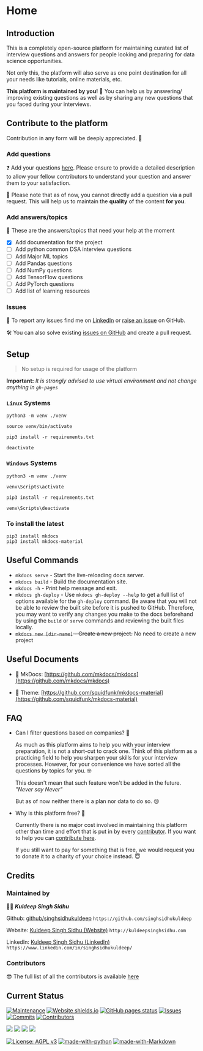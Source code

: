 # Home

## Introduction

This is a completely open-source platform for maintaining curated list of interview questions and answers for people looking and preparing for data science opportunities.

Not only this, the platform will also serve as one point destination for all your needs like tutorials, online materials, etc.

**This platform is maintained by you!** 🤗 You can help us by answering/ improving existing questions as well as by sharing any new questions that you faced during your interviews.

## Contribute to the platform

Contribution in any form will be deeply appreciated. 🙏

### Add questions

❓ Add your questions [here](https://github.com/singhsidhukuldeep/data-science-interview-prep/issues). Please ensure to provide a detailed description to allow your fellow contributors to understand your question and answer them to your satisfaction.

🤝 Please note that as of now, you cannot directly add a question via a pull request. This will help us to maintain the **quality** of the content **for you**.

### Add answers/topics 

📝 These are the answers/topics that need your help at the moment

* [x] Add documentation for the project
* [ ] Add python common DSA interview questions
* [ ] Add Major ML topics
* [ ] Add Pandas questions
* [ ] Add NumPy questions
* [ ] Add TensorFlow questions
* [ ] Add PyTorch questions
* [ ] Add list of learning resources

### Issues

🔧 To report any issues find me on [LinkedIn](#maintained-by) or [raise an issue](https://github.com/singhsidhukuldeep/data-science-interview-prep/issues) on GitHub.

🛠 You can also solve existing [issues on GitHub](https://github.com/singhsidhukuldeep/data-science-interview-prep/issues) and create a pull request.

## Setup

> No setup is required for usage of the platform

**Important:** *It is strongly advised to use virtual environment and not change anything in `gh-pages`*

### `Linux` Systems

```shell
python3 -m venv ./venv

source venv/bin/activate

pip3 install -r requirements.txt
```

```shell
deactivate
```

### `Windows` Systems

```shell
python3 -m venv ./venv

venv\Scripts\activate

pip3 install -r requirements.txt
```

```shell
venv\Scripts\deactivate
```

### To install the latest

```shell
pip3 install mkdocs
pip3 install mkdocs-material
```  

## Useful Commands

* `mkdocs serve` - Start the live-reloading docs server.
* `mkdocs build` - Build the documentation site.
* `mkdocs -h` - Print help message and exit.
* `mkdocs gh-deploy` - Use `mkdocs gh-deploy --help` to get a full list of options available for the `gh-deploy` command.
    Be aware that you will not be able to review the built site before it is pushed to GitHub. Therefore, you may want to verify any changes you make to the docs beforehand by using the `build` or `serve` commands and reviewing the built files locally.
* ~~`mkdocs new [dir-name]` - Create a new project.~~ No need to create a new project
    
## Useful Documents

* 📑 MkDocs: [https://github.com/mkdocs/mkdocs](https://github.com/mkdocs/mkdocs)

* 🎨 Theme: [https://github.com/squidfunk/mkdocs-material](https://github.com/squidfunk/mkdocs-material)

## FAQ

* Can I filter questions based on companies? 🤪

    As much as this platform aims to help you with your interview preparation, it is not a short-cut to crack one.
    Think of this platform as a practicing field to help you sharpen your skills for your interview processes. However, for your convenience we have sorted all the questions by topics for you. 🤓

    This doesn't mean that such feature won't be added in the future. 
    *"Never say Never"*
    
    But as of now neither there is a plan nor data to do so. 😢

* Why is this platform free? 🤗

    Currently there is no major cost involved in maintaining this platform other than time and effort that is put in by every [contributor](https://github.com/singhsidhukuldeep/data-science-interview-prep/graphs/contributors). 
    If you want to help you can [contribute here](#contribute-to-the-platform). 
    
    If you still want to pay for something that is free, we would request you to donate it to a charity of your choice instead. 😇

## Credits

### Maintained by

👨‍🎓 ***Kuldeep Singh Sidhu*** 

Github: [github/singhsidhukuldeep](https://github.com/singhsidhukuldeep)
`https://github.com/singhsidhukuldeep`

Website: [Kuldeep Singh Sidhu (Website)](http://kuldeepsinghsidhu.com)
`http://kuldeepsinghsidhu.com`

LinkedIn: [Kuldeep Singh Sidhu (LinkedIn)](https://www.linkedin.com/in/singhsidhukuldeep/)
`https://www.linkedin.com/in/singhsidhukuldeep/`

### Contributors

😎 The full list of all the contributors is available [here](https://github.com/singhsidhukuldeep/data-science-interview-prep/graphs/contributors)

## Current Status

[![Maintenance](https://img.shields.io/badge/Maintained%3F-yes-green.svg)](https://github.com/singhsidhukuldeep)
[![Website shields.io](https://img.shields.io/website?url=https%3A%2F%2Fsinghsidhukuldeep.github.io%2Fdata-science-interview-prep%2F)](https://singhsidhukuldeep.github.io/data-science-interview-prep/)
[![GitHub pages status](https://img.shields.io/github/deployments/singhsidhukuldeep/data-science-interview-prep/github-pages)](https://github.com/singhsidhukuldeep/data-science-interview-prep/deployments/activity_log?environment=github-pages)
[![Issues](https://img.shields.io/github/issues/singhsidhukuldeep/data-science-interview-prep)](https://github.com/singhsidhukuldeep/data-science-interview-prep/issues)
[![Commits](https://img.shields.io/github/last-commit/singhsidhukuldeep/data-science-interview-prep)](https://github.com/singhsidhukuldeep/data-science-interview-prep/commits/master)
[![Contributors](https://img.shields.io/github/contributors/singhsidhukuldeep/data-science-interview-prep)](https://github.com/singhsidhukuldeep/data-science-interview-prep/graphs/contributors)

[![](https://img.shields.io/github/forks/singhsidhukuldeep/data-science-interview-prep?style=social)](https://github.com/singhsidhukuldeep/data-science-interview-prep/network/members)
[![](https://img.shields.io/github/stars/singhsidhukuldeep/data-science-interview-prep?style=social)](https://github.com/singhsidhukuldeep/data-science-interview-prep/stargazers)
[![](https://img.shields.io/github/watchers/singhsidhukuldeep/data-science-interview-prep?style=social)](https://github.com/singhsidhukuldeep/data-science-interview-prep/watchers)
[![](https://img.shields.io/github/followers/singhsidhukuldeep?style=social)](https://github.com/singhsidhukuldeep?tab=followers)

[![License: AGPL v3](https://img.shields.io/badge/License-AGPL%20v3-blue.svg)](https://www.gnu.org/licenses/agpl-3.0)
[![made-with-python](https://img.shields.io/badge/Made%20with-Python-1f425f.svg)](https://www.python.org/)
[![made-with-Markdown](https://img.shields.io/badge/Made%20with-Markdown-1f425f.svg)](http://commonmark.org)